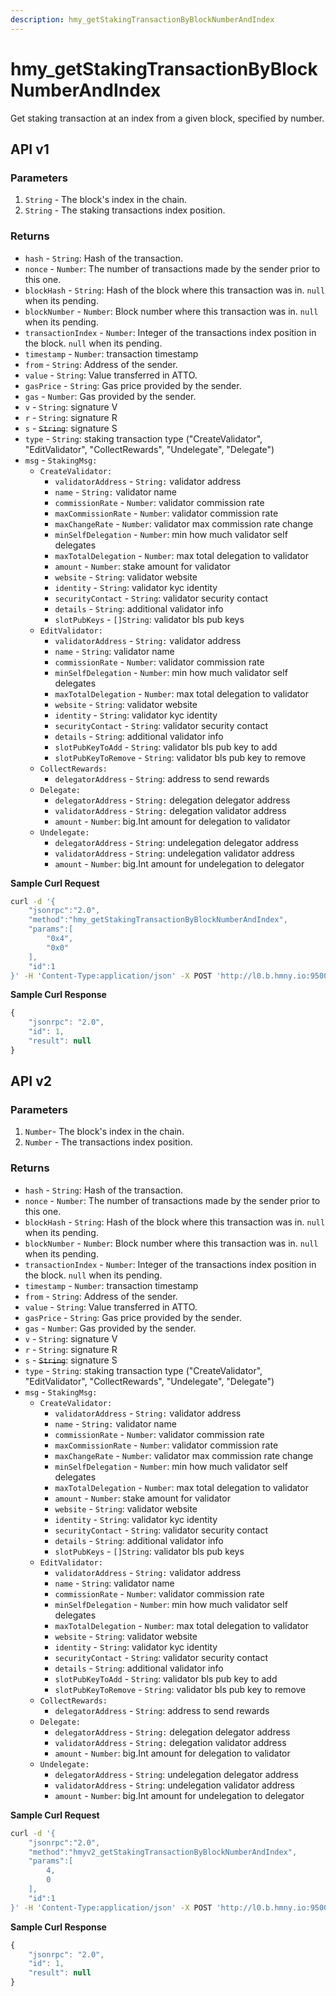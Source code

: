 ```yaml
---
description: hmy_getStakingTransactionByBlockNumberAndIndex
---
```


# hmy\_getStakingTransactionByBlockNumberAndIndex

Get staking transaction at an index from a given block, specified by number.

## API v1

### Parameters

1. `String` - The block's index in the chain.
2. `String` - The staking transactions index position.

### Returns

* `hash` - `String`: Hash of the transaction.
* `nonce` - `Number`: The number of transactions made by the sender prior to this one.
* `blockHash` - `String`: Hash of the block where this transaction was in. `null` when its pending.
* `blockNumber` - `Number`: Block number where this transaction was in. `null` when its pending.
* `transactionIndex` - `Number`: Integer of the transactions index position in the block. `null` when its pending.
* `timestamp` - `Number`: transaction timestamp&#x20;
* `from` - `String`: Address of the sender.
* `value` - `String`: Value transferred in ATTO.
* `gasPrice` - `String`: Gas price provided by the sender.
* `gas` - `Number`: Gas provided by the sender.
* `v` - `String`: signature V
* `r` - `String`: signature R
* `s` - ~~`String`~~: signature S
* `type` - `String`: staking transaction type ("CreateValidator", "EditValidator", "CollectRewards", "Undelegate", "Delegate")
* `msg` - `StakingMsg:`
  * `CreateValidator:`
    * `validatorAddress` - `String:` validator address
    * `name` - `String:` validator name
    * `commissionRate` - `Number`: validator commission rate
    * `maxCommissionRate` - `Number`: validator commission rate
    * `maxChangeRate` - `Number`: validator max commission rate change
    * `minSelfDelegation` - `Number`: min how much validator self delegates
    * `maxTotalDelegation` - `Number`: max total delegation to validator
    * `amount` - `Number`: stake amount for validator
    * `website` - `String`: validator website
    * `identity` - `String`: validator kyc identity
    * `securityContact` - `String`: validator security contact
    * `details` - `String`: additional validator info
    * `slotPubKeys` - `[]String`: validator bls pub keys
  * `EditValidator:`
    * `validatorAddress` - `String:` validator address
    * `name` - `String`: validator name
    * `commissionRate` - `Number`: validator commission rate
    * `minSelfDelegation` - `Number`: min how much validator self delegates
    * `maxTotalDelegation` - `Number`: max total delegation to validator
    * `website` - `String`: validator website
    * `identity` - `String`: validator kyc identity
    * `securityContact` - `String`: validator security contact
    * `details` - `String`: additional validator info
    * `slotPubKeyToAdd` - `String`: validator bls pub key to add
    * `slotPubKeyToRemove` - `String`: validator bls pub key to remove
  * `CollectRewards:`
    * `delegatorAddress` - `String`: address to send rewards
  * `Delegate:`
    * `delegatorAddress` - `String:` delegation delegator address
    * `validatorAddress` - `String:` delegation validator address
    * `amount` - `Number`: big.Int amount for delegation to validator
  * `Undelegate:`
    * `delegatorAddress` - `String`: undelegation delegator address
    * `validatorAddress` - `String`: undelegation validator address
    * `amount` - `Number`: big.Int amount for undelegation to delegator

**Sample Curl Request**

```bash
curl -d '{
    "jsonrpc":"2.0",
    "method":"hmy_getStakingTransactionByBlockNumberAndIndex",
    "params":[
        "0x4",
        "0x0"
    ],
    "id":1
}' -H 'Content-Type:application/json' -X POST 'http://l0.b.hmny.io:9500'
```

**Sample Curl Response**

```javascript
{
    "jsonrpc": "2.0",
    "id": 1,
    "result": null
}
```

## API v2

### Parameters

1. `Number`- The block's index in the chain.
2. `Number` - The transactions index position.

### Returns

* `hash` - `String`: Hash of the transaction.
* `nonce` - `Number`: The number of transactions made by the sender prior to this one.
* `blockHash` - `String`: Hash of the block where this transaction was in. `null` when its pending.
* `blockNumber` - `Number`: Block number where this transaction was in. `null` when its pending.
* `transactionIndex` - `Number`: Integer of the transactions index position in the block. `null` when its pending.
* `timestamp` - `Number`: transaction timestamp&#x20;
* `from` - `String`: Address of the sender.
* `value` - `String`: Value transferred in ATTO.
* `gasPrice` - `String`: Gas price provided by the sender.
* `gas` - `Number`: Gas provided by the sender.
* `v` - `String`: signature V
* `r` - `String`: signature R
* `s` - ~~`String`~~: signature S
* `type` - `String`: staking transaction type ("CreateValidator", "EditValidator", "CollectRewards", "Undelegate", "Delegate")
* `msg` - `StakingMsg:`
  * `CreateValidator:`
    * `validatorAddress` - `String:` validator address
    * `name` - `String:` validator name
    * `commissionRate` - `Number`: validator commission rate
    * `maxCommissionRate` - `Number`: validator commission rate
    * `maxChangeRate` - `Number`: validator max commission rate change
    * `minSelfDelegation` - `Number`: min how much validator self delegates
    * `maxTotalDelegation` - `Number`: max total delegation to validator
    * `amount` - `Number`: stake amount for validator
    * `website` - `String`: validator website
    * `identity` - `String`: validator kyc identity
    * `securityContact` - `String`: validator security contact
    * `details` - `String`: additional validator info
    * `slotPubKeys` - `[]String`: validator bls pub keys
  * `EditValidator:`
    * `validatorAddress` - `String:` validator address
    * `name` - `String`: validator name
    * `commissionRate` - `Number`: validator commission rate
    * `minSelfDelegation` - `Number`: min how much validator self delegates
    * `maxTotalDelegation` - `Number`: max total delegation to validator
    * `website` - `String`: validator website
    * `identity` - `String`: validator kyc identity
    * `securityContact` - `String`: validator security contact
    * `details` - `String`: additional validator info
    * `slotPubKeyToAdd` - `String`: validator bls pub key to add
    * `slotPubKeyToRemove` - `String`: validator bls pub key to remove
  * `CollectRewards:`
    * `delegatorAddress` - `String`: address to send rewards
  * `Delegate:`
    * `delegatorAddress` - `String:` delegation delegator address
    * `validatorAddress` - `String:` delegation validator address
    * `amount` - `Number`: big.Int amount for delegation to validator
  * `Undelegate:`
    * `delegatorAddress` - `String`: undelegation delegator address
    * `validatorAddress` - `String`: undelegation validator address
    * `amount` - `Number`: big.Int amount for undelegation to delegator

**Sample Curl Request**

```bash
curl -d '{
    "jsonrpc":"2.0",
    "method":"hmyv2_getStakingTransactionByBlockNumberAndIndex",
    "params":[
        4,
        0
    ],
    "id":1
}' -H 'Content-Type:application/json' -X POST 'http://l0.b.hmny.io:9500'
```

**Sample Curl Response**

```javascript
{
    "jsonrpc": "2.0",
    "id": 1,
    "result": null
}
```
